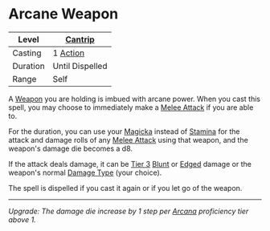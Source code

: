 # Arcane Weapon

| Level    | [Cantrip]({Cantrips}.md)                                              |
| -------- | --------------------------------------------------------------------- |
| Casting  | 1 [Action](../../../../Game%20Procedures/Core%20Procedures/Action.md) |
| Duration | Until Dispelled                                                       |
| Range    | Self                                                                  |

A [Weapon](../../../../Items%20and%20Gear/Weapons/Weapons.md) you are holding is imbued with arcane power. When you cast this spell, you may choose to immediately make a [Melee Attack](../../../../Game%20Procedures/Combat/Melee%20Attack.md) if you are able to.

For the duration, you can use your [Magicka](../../../../Player%20Characters/Attributes/Magicka.md) instead of [Stamina](../../../../Player%20Characters/Attributes/Stamina.md) for the attack and damage rolls of any [Melee Attack](../../../../Game%20Procedures/Combat/Melee%20Attack.md) using that weapon, and the weapon's damage die becomes a d8.

If the attack deals damage, it can be [Tier 3](../../../../Game%20Procedures/Combat/Damage/Damage%20Tiers/Tier%203.md) [Blunt](../../../../Game%20Procedures/Combat/Damage/Damage%20Types/Blunt.md) or [Edged](../../../../Game%20Procedures/Combat/Damage/Damage%20Types/Edged.md) damage or the weapon's normal [Damage Type](../../../../Game%20Procedures/Combat/Damage/Damage%20Types/{Damage%20Types}.md) (your choice).

The spell is dispelled if you cast it again or if you let go of the weapon.

---
*Upgrade: The damage die increase by 1 step per [Arcana](../../../../Player%20Characters/Skills/Arcana.md) proficiency tier above 1.*
